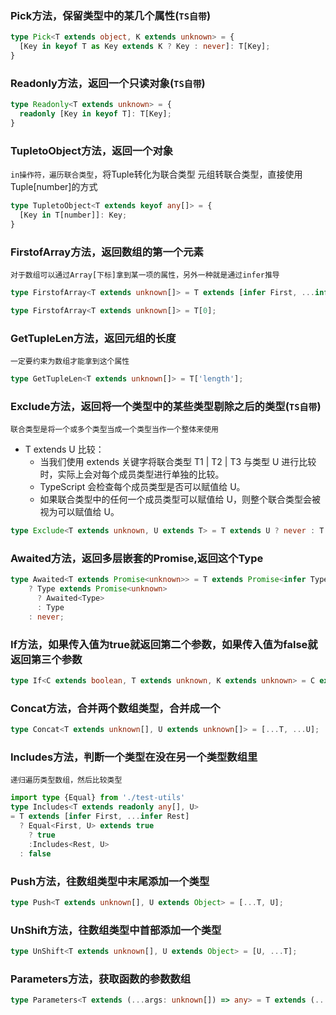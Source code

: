 ### Pick方法，保留类型中的某几个属性(`TS自带`)
```ts
type Pick<T extends object, K extends unknown> = {
  [Key in keyof T as Key extends K ? Key : never]: T[Key];
}
```
### Readonly方法，返回一个只读对象(`TS自带`)
```ts
type Readonly<T extends unknown> = {
  readonly [Key in keyof T]: T[Key];
} 
```
### TupletoObject方法，返回一个对象
`in操作符，遍历联合类型`，将Tuple转化为联合类型
元组转联合类型，直接使用Tuple[number]的方式
```ts
type TupletoObject<T extends keyof any[]> = {
  [Key in T[number]]: Key;
}
```
### FirstofArray方法，返回数组的第一个元素
`对于数组可以通过Array[下标]拿到某一项的属性，另外一种就是通过infer推导`
```ts
type FirstofArray<T extends unknown[]> = T extends [infer First, ...infer Rest] ? First : never;

type FirstofArray<T extends unknown[]> = T[0];
```
### GetTupleLen方法，返回元组的长度
`一定要约束为数组才能拿到这个属性`
```ts
type GetTupleLen<T extends unknown[]> = T['length'];
```
### Exclude方法，返回将一个类型中的某些类型剔除之后的类型(`TS自带`)
`联合类型是将一个或多个类型当成一个类型当作一个整体来使用`
- T extends U 比较：
  - 当我们使用 extends 关键字将联合类型 T1 | T2 | T3 与类型 U 进行比较时，实际上会对每个成员类型进行单独的比较。
  - TypeScript 会检查每个成员类型是否可以赋值给 U。
  - 如果联合类型中的任何一个成员类型可以赋值给 U，则整个联合类型会被视为可以赋值给 U。
```ts
type Exclude<T extends unknown, U extends T> = T extends U ? never : T
```
### Awaited方法，返回多层嵌套的Promise<Type>,返回这个Type

```ts
type Awaited<T extends Promise<unknown>> = T extends Promise<infer Type>
    ? Type extends Promise<unknown>
      ? Awaited<Type>
      : Type
    : never;
```
### If方法，如果传入值为true就返回第二个参数，如果传入值为false就返回第三个参数
```ts
type If<C extends boolean, T extends unknown, K extends unknown> = C extends true ? T : K;
```
### Concat方法，合并两个数组类型，合并成一个
```ts
type Concat<T extends unknown[], U extends unknown[]> = [...T, ...U];
```
### Includes方法，判断一个类型在没在另一个类型数组里
`递归遍历类型数组，然后比较类型`
```ts
import type {Equal} from './test-utils'
type Includes<T extends readonly any[], U>
= T extends [infer First, ...infer Rest]
  ? Equal<First, U> extends true
    ? true
    :Includes<Rest, U>
  : false
```
### Push方法，往数组类型中末尾添加一个类型
```ts
type Push<T extends unknown[], U extends Object> = [...T, U];
```
### UnShift方法，往数组类型中首部添加一个类型
```ts
type UnShift<T extends unknown[], U extends Object> = [U, ...T];  
```
### Parameters方法，获取函数的参数数组
```ts
type Parameters<T extends (...args: unknown[]) => any> = T extends (...args: infer P) => any ? P : never;
```